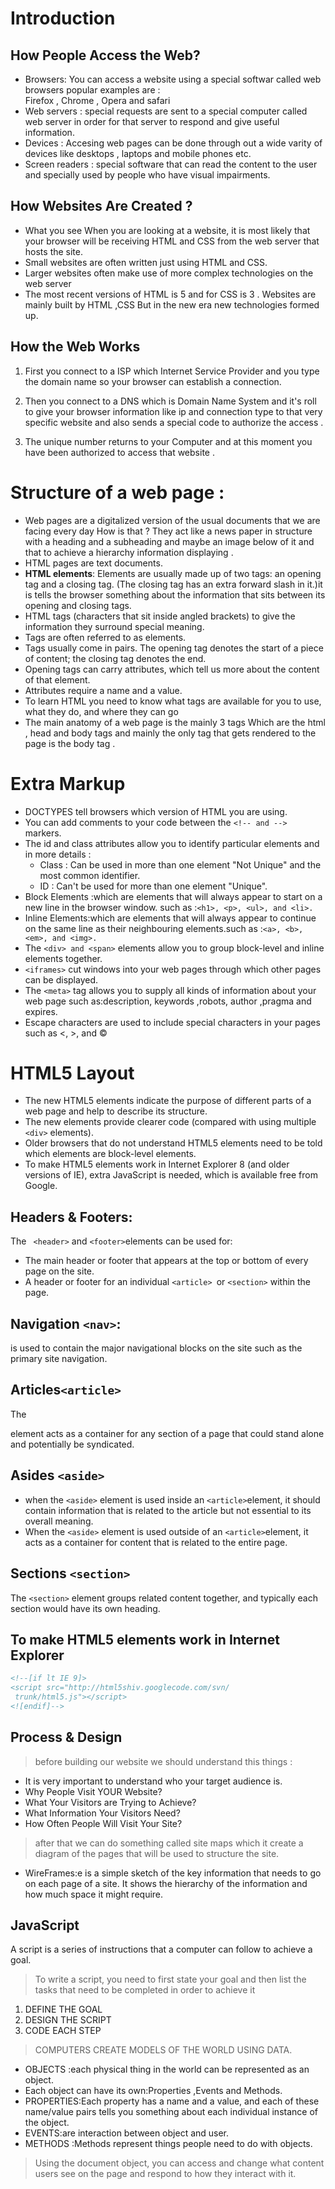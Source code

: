 # Introduction
## How People Access the Web?
* Browsers: You can access a website using a special softwar called web browsers popular examples are :<br>
Firefox , Chrome , Opera and safari
* Web servers : special requests are sent to a special computer called web server in order for that server to respond and give useful information.
* Devices : Accesing web pages can be done through out a wide varity of devices like desktops , laptops and mobile phones etc. 
* Screen readers : special software that can read the content to the user and specially used by people who have visual impairments.
## How Websites Are Created ?
* What you see
When you are looking at a 
website, it is most likely that 
your browser will be receiving 
HTML and CSS from the web 
server that hosts the site.
* Small websites are often written 
just using HTML and CSS.
* Larger websites  often 
make use of more complex 
technologies on the web server
* The most recent versions of HTML is 5 and for CSS is 3 . Websites are mainly built by HTML ,CSS But in the new era new technologies formed up.
## How the Web Works
1. First you connect to a ISP which Internet Service Provider and you type the domain name so your browser can establish a connection.

2. Then you connect to a DNS which is Domain Name System and it's roll to give your browser information like ip and connection type to that very specific website and also sends a special code to authorize the access .
3. The unique number returns to your Computer and at this moment you have been authorized to access that website .
# Structure of a web page :
* Web pages are a digitalized version of the usual documents that we are facing every day How is that ?
They act like a news paper in structure with a heading and a subheading and maybe an image below of it and that to achieve a hierarchy information displaying .
* HTML pages are text documents.
* **HTML elements**: Elements are usually 
made up of two tags: an opening tag and a closing tag. (The closing tag 
has an extra forward slash in it.)it is  tells the browser 
something about the information that sits between its opening and closing tags.
* HTML tags (characters that sit inside angled brackets) to give the information they surround special meaning.
* Tags are often referred to as elements.
* Tags usually come in pairs. The opening tag denotes 
the start of a piece of content; the closing tag denotes 
the end.
* Opening tags can carry attributes, which tell us more 
about the content of that element.
* Attributes require a name and a value.
* To learn HTML you need to know what tags are 
available for you to use, what they do, and where they 
can go
* The main anatomy of a web page is the mainly 3 tags Which are the html , head and body tags and mainly the only tag that gets rendered to the page is the body tag .
# Extra Markup
* DOCTYPES tell browsers which version of HTML you 
are using.
* You can add comments to your code between the ```<!-- and --> ```markers.
* The id and class attributes allow you to identify particular elements and in more details :
   * Class : Can be used in more than one element "Not Unique" and the most common identifier.
   * ID : Can't be used for more than one element "Unique".
* Block Elements :which are elements that will always 
appear to start on a new line in the browser window. such as :```<h1>, <p>, <ul>, and <li>.```
* Inline Elements:which are elements that will always 
appear to continue on the same line as their neighbouring 
elements.such as :```<a>, <b>, <em>, and <img>.```
* The ```<div> and <span>``` elements allow you to group 
block-level and inline elements together.
* ```<iframes>``` cut windows into your web pages through 
which other pages can be displayed.
* The ```<meta>``` tag allows you to supply all kinds of 
information about your web page such as:description, keywords ,robots, author ,pragma and expires.
* Escape characters are used to include special 
characters in your pages such as <, >, and ©
# HTML5 Layout
* The new HTML5 elements indicate the purpose of  different parts of a web page and help to describe its structure.
* The new elements provide clearer code (compared with using multiple ``` <div> ``` elements).
* Older browsers that do not understand HTML5 elements need to be told which elements are block-level elements.
* To make HTML5 elements work in Internet Explorer 8 (and older versions of IE), extra JavaScript is needed, which is available free from Google.
## Headers & Footers:
The ``` <header>``` and ```<footer>```elements can be used for:
* The main header or footer that appears at the top or bottom of every page on the site.
* A header or footer for an individual ```<article> ```or ```<section>``` within the page.
## Navigation ```<nav>```:
 is used to contain the major navigational blocks on the site such as the primary site navigation.
## Articles```<article>```
The <article> element acts as a container for any section of a page that could stand alone and potentially be syndicated.
## Asides ```<aside>```
* when the ```<aside>``` element is used inside an ```<article>```element, it should contain information that is related to the article but not essential to its overall meaning. <br>
* When the ```<aside>``` element is used outside of an ```<article>```element, it acts as a container for content that is related to the entire page.
## Sections ```<section>```
The ```<section>``` element groups related content together, and typically each section would have its own heading.
## To make HTML5 elements work in Internet Explorer
``` html 
<!--[if lt IE 9]>
<script src="http://html5shiv.googlecode.com/svn/
 trunk/html5.js"></script>
<![endif]-->
```
# Process & Design
>before building our website we should understand this things :
*  It is very important to understand who your target audience is.
*  Why People Visit YOUR Website?
*  What Your Visitors are Trying to Achieve?
*  What Information Your Visitors Need?
*  How Often People Will Visit Your Site?
>after that we can do something called site maps which it create a diagram of the pages that will be used to structure the site.
* WireFrames:e is a simple sketch of the key information that needs to go on each page of a site. It shows the hierarchy of the information and how much space it might require.
# JavaScript 
A script is a series of instructions that a computer can follow to achieve a goal.
>To write a script, you need to first state your goal and then list the tasks that need to be completed in order to achieve it
1. DEFINE THE GOAL
2. DESIGN THE SCRIPT 
3. CODE EACH STEP 
>COMPUTERS CREATE MODELS OF THE WORLD USING DATA.
* OBJECTS :each physical thing in the world can be represented as an object.
* Each object can have its own:Properties ,Events and Methods.
* PROPERTIES:Each property has a name and a value, and each of these name/value pairs tells you something about each individual instance of the object. 
* EVENTS:are interaction between object and user.
* METHODS :Methods represent things people need to do with objects. 
>Using the document object, you can access and change what content users see on the page and respond to how they interact with it. 

